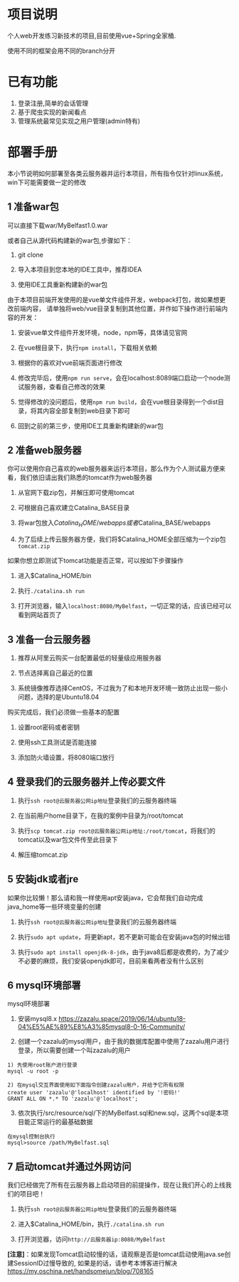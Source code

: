 # 项目说明

个人web开发练习新技术的项目,目前使用vue+Spring全家桶.

使用不同的框架会用不同的branch分开

# 已有功能

1. 登录注册,简单的会话管理
2. 基于爬虫实现的新闻看点
3. 管理系统最常见实现之用户管理(admin特有)

# 部署手册

本小节说明如何部署至各类云服务器并运行本项目，所有指令仅针对linux系统，win下可能需要做一定的修改

## 1 准备war包

可以直接下载war/MyBelfast1.0.war

或者自己从源代码构建新的war包,步骤如下：

1. git clone

2. 导入本项目到您本地的IDE工具中，推荐IDEA

3. 使用IDE工具重新构建新的war包

由于本项目前端开发使用的是vue单文件组件开发，webpack打包，故如果想更改前端内容，
请单独将web/vue目录复制到其他位置，并作如下操作进行前端内容的开发：

1. 安装vue单文件组件开发环境，node，npm等，具体请见官网

2. 在vue根目录下，执行`npm install`，下载相关依赖

3. 根据你的喜欢对vue前端页面进行修改

4. 修改完毕后，使用`npm run serve`，会在localhost:8089端口启动一个node测试服务器，查看自己修改的效果

5. 觉得修改的没问题后，使用`npm run build`，会在vue根目录得到一个dist目录，将其内容全部复制到web目录下即可

6. 回到之前的第三步，使用IDE工具重新构建新的war包

## 2 准备web服务器

你可以使用你自己喜欢的web服务器来运行本项目，那么作为个人测试最方便来看，我们依旧请出我们熟悉的tomcat作为web服务器

1. 从官网下载zip包，并解压即可使用tomcat

2. 可根据自己喜欢建立Catalina_BASE目录

3. 将war包放入$Catalina_HOME/webapps或者$Catalina_BASE/webapps

4. 为了后续上传云服务器方便，我们将$Catalina_HOME全部压缩为一个zip包`tomcat.zip`

如果你想立即测试下tomcat功能是否正常，可以按如下步骤操作

1. 进入$Catalina_HOME/bin

2. 执行`./catalina.sh run`

3. 打开浏览器，输入`localhost:8080/MyBelfast`，一切正常的话，应该已经可以看到网站首页了

## 3 准备一台云服务器

1. 推荐从阿里云购买一台配置最低的轻量级应用服务器

2. 节点选择离自己最近的位置

3. 系统镜像推荐选择CentOS，不过我为了和本地开发环境一致防止出现一些小问题，选择的是Ubuntu18.04

购买完成后，我们必须做一些基本的配置

1. 设置root密码或者密钥

2. 使用ssh工具测试是否能连接

3. 添加防火墙设置，将8080端口放行

## 4 登录我们的云服务器并上传必要文件

1. 执行`ssh root@云服务器公网ip地址`登录我们的云服务器终端

2. 在当前用户home目录下，在我的案例中目录为/root/tomcat

3. 执行`scp tomcat.zip root@云服务器公网ip地址:/root/tomcat`，将我们的tomcat以及war包文件传至此目录下

4. 解压缩tomcat.zip

## 5 安装jdk或者jre

如果你比较懒！那么请和我一样使用apt安装java，它会帮我们自动完成java_home等一些环境变量的创建

1. 执行`ssh root@云服务器公网ip地址`登录我们的云服务器终端

2. 执行`sudo apt update`，将更新apt，若不更新可能会在安装java包的时候出错

3. 执行`sudo apt install openjdk-8-jdk`，由于java8后都是收费的，为了减少不必要的麻烦，我们安装openjdk即可，目前来看两者没有什么区别

## 6 mysql环境部署

mysql环境部署

1. 安装mysql8.x
https://zazalu.space/2019/06/14/ubuntu18-04%E5%AE%89%E8%A3%85mysql8-0-16-Community/

2. 创建一个zazalu的mysql用户，由于我的数据库配置中使用了zazalu用户进行登录，所以需要创建一个叫zazalu的用户

```
1) 先使用root账户进行登录 
mysql -u root -p 

2) 在mysql交互界面使用如下面指令创建zazalu用户，并给予它所有权限
create user 'zazalu'@'localhost' identified by '!密码!'
GRANT ALL ON *.* TO 'zazalu'@'localhost';

```

3. 依次执行/src/resource/sql/下的MyBelfast.sql和new.sql，这两个sql是本项目能正常运行的最基础数据
```
在mysql控制台执行
mysql>source /path/MyBelfast.sql
```

## 7 启动tomcat并通过外网访问

我们已经做完了所有在云服务器上启动项目的前提操作，现在让我们开心的上线我们的项目吧！

1. 执行`ssh root@云服务器公网ip地址`登录我们的云服务器终端

2. 进入$Catalina_HOME/bin，执行`./catalina.sh run`

3. 打开浏览器，访问`http://云服务器ip:8080/MyBelfast`

**[注意]**：如果发现Tomcat启动较慢的话，请观察是否是tomcat启动使用java.se创建SessionID过慢导致的,
如果是的话，请参考本博客进行解决
https://my.oschina.net/handsomejun/blog/708165
